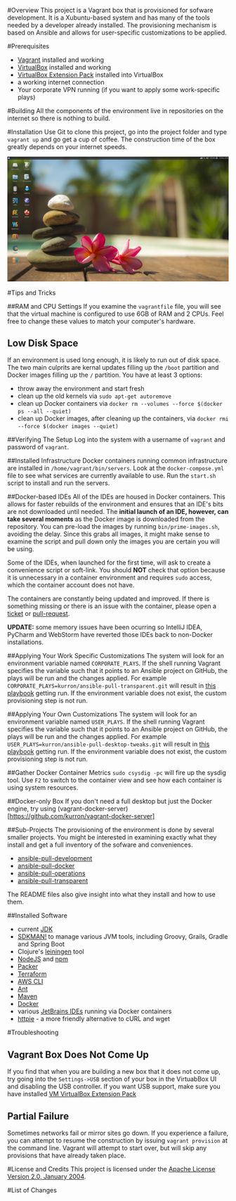 #Overview
This project is a Vagrant box that is provisioned for sofware development.  It is a Xubuntu-based system and 
has many of the tools needed by a developer already installed.  The provisioning mechanism is based on Ansible 
and allows for user-specific customizations to be applied.

#Prerequisites

* [Vagrant](https://www.vagrantup.com/) installed and working
* [VirtualBox](https://www.virtualbox.org/) installed and working
* [VirtualBox Extension Pack](https://www.virtualbox.org/wiki/Downloads) installed into VirtualBox 
* a working internet connection
* Your corporate VPN running (if you want to apply some work-specific plays) 

#Building
All the components of the environment live in repositories on the internet so there is nothing to build.

#Installation
Use Git to clone this project, go into the project folder and type `vagrant up` and go get a cup of coffee.  The construction time of the box 
greatly depends on your internet speeds.

![screenshot](screenshot.png)

#Tips and Tricks

##RAM and CPU Settings
If you examine the `vagrantfile` file, you will see that the virtual machine is configured to use 6GB of RAM and
2 CPUs.  Feel free to change these values to match your computer's hardware.

## Low Disk Space
If an environment is used long enough, it is likely to run out of disk space.  The two main culprits are kernal updates 
filling up the `/boot` partition and Docker images filling up the `/` partition.  You have at least 3 options:

* throw away the environment and start fresh
* clean up the old kernels via `sudo apt-get autoremove`
* clean up Docker containers via `docker rm --volumes --force $(docker ps --all --quiet)`
* clean up Docker images, after cleaning up the containers, via `docker rmi --force $(docker images --quiet)`
 
##Verifying The Setup
Log into the system with a username of `vagrant` and password of `vagrant`.

##Installed Infrastructure
Docker containers running common infrastructure are installed in `/home/vagrant/bin/servers`.  Look at the `docker-compose.yml` 
file to see what services are currently available to use.  Run the `start.sh` script to install and run the servers.

##Docker-based IDEs
All of the IDEs are housed in Docker containers.  This allows for faster rebuilds of the environment and ensures that an
IDE's bits are not downloaded until needed.  The **initial launch of an IDE, however, can take several moments** as the Docker image is
downloaded from the repository.  You can pre-load the images by running `bin/prime-images.sh`, avoiding the delay.  Since this
grabs all images, it might make sense to examine the script and pull down only the images you are certain you will be using.

Some of the IDEs, when launched for the first time, will ask to create a convenience script or soft-link.  You should
**NOT** check that option because it is unnecessary in a container environment and requires `sudo` access, which the container
account does not have.

The containers are constantly being updated and improved.  If there is something missing or there is an issue with the container, 
please open a [ticket](https://github.com/kurron/jvm-development-environment/issues) or 
[pull-request](https://github.com/kurron/jvm-development-environment/pulls).

**UPDATE:** some memory issues have been ocurring so IntelliJ IDEA, PyCharm and WebStorm have reverted those IDEs back to 
non-Docker installations.

##Applying Your Work Specific Customizations
The system will look for an environment variable named `CORPORATE_PLAYS`.  If the shell running Vagrant specifies the variable 
such that it points to an Ansible project on GitHub, the plays will be run and the changes applied.  For example 
`CORPORATE_PLAYS=kurron/ansible-pull-transparent.git` will result in 
[this playbook](https://github.com/kurron/ansible-pull-transparent.git) getting run.  If the environment variable does 
not exist, the custom provisioning step is not run.

##Applying Your Own Customizations
The system will look for an environment variable named `USER_PLAYS`.  If the shell running Vagrant specifies the variable 
such that it points to an Ansible project on GitHub, the plays will be run and the changes applied.  For example 
`USER_PLAYS=kurron/ansible-pull-desktop-tweaks.git` will result in 
[this playbook](https://github.com/kurron/ansible-pull-desktop-tweaks) getting run.  If the environment variable does 
not exist, the custom provisioning step is not run.

##Gather Docker Container Metrics
`sudo csysdig -pc` will fire up the sysdig tool.  Use `F2` to switch to the container view and see how each container is using
system resources.

##Docker-only Box
If you don't need a full desktop but just the Docker engine, try using (vagrant-docker-server)[https://github.com/kurron/vagrant-docker-server]

##Sub-Projects
The provisioning of the environment is done by several smaller projects.  You might be interested in examining
exactly what they install and get a full inventory of the sofware and conveniences.

* [ansible-pull-development](https://github.com/kurron/ansible-pull-development)
* [ansible-pull-docker](https://github.com/kurron/ansible-pull-docker)
* [ansible-pull-operations](https://github.com/kurron/ansible-pull-operations)
* [ansible-pull-transparent](https://github.com/kurron/ansible-pull-transparent)

The README files also give insight into what they install and how to use them.

##Installed Software

* current [JDK](http://www.oracle.com/technetwork/java/index.html)
* [SDKMAN!](http://sdkman.io/) to manage various JVM tools, including Groovy, Grails, Gradle and Spring Boot
* Clojure's [leiningen](http://leiningen.org/) tool
* [NodeJS](https://nodejs.org/en/) and [npm](https://www.npmjs.com/)
* [Packer](https://packer.io/)
* [Terraform](https://terraform.io/)
* [AWS CLI](https://aws.amazon.com/cli/)
* [Ant](http://ant.apache.org/)
* [Maven](https://maven.apache.org/)
* [Docker](https://www.docker.com/)
* various [JetBrains IDEs](http://www.jetbrains.com/) running via Docker containers
* [httpie](https://github.com/jkbrzt/httpie) - a more friendly alternative to cURL and wget

#Troubleshooting

## Vagrant Box Does Not Come Up
If you find that when you are building a new box that it does not come up, try going into the `Settings->USB` section of your box in the VirtuabBox UI and disabling the USB controller. If you want USB support, make sure you have installed 
[VM VirtualBox Extension Pack](https://www.virtualbox.org/wiki/Downloads)

## Partial Failure
Sometimes networks fail or mirror sites go down. If you experience a failure, you can attempt to resume the construction 
by issuing `vagrant provision` at the command line.  Vagrant will attempt to start over, but will skip any provisions that
have already taken place. 

#License and Credits
This project is licensed under the [Apache License Version 2.0, January 2004](http://www.apache.org/licenses/).

#List of Changes

